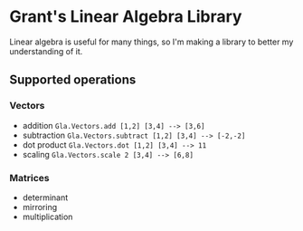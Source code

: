 # Grant's Linear Algebra Library

Linear algebra is useful for many things, so I'm making a library to better my understanding of it.

## Supported operations
### Vectors
- addition    `Gla.Vectors.add [1,2] [3,4] --> [3,6]`
- subtraction `Gla.Vectors.subtract [1,2] [3,4] --> [-2,-2]`
- dot product `Gla.Vectors.dot [1,2] [3,4] --> 11`
- scaling     `Gla.Vectors.scale 2 [3,4] --> [6,8]`

### Matrices
- determinant
- mirroring
- multiplication
